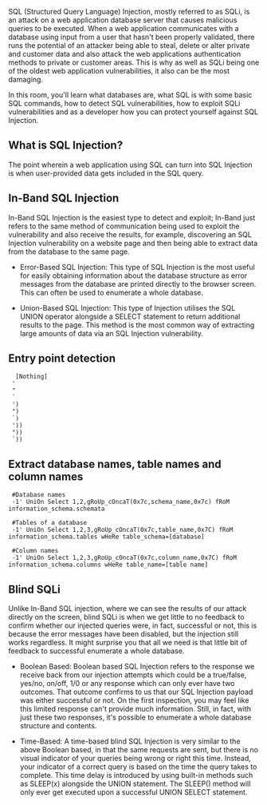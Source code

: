 SQL (Structured Query Language) Injection, mostly referred to as SQLi, is an attack on a web application database server that causes malicious queries to be executed. When a web application communicates with a database using input from a user that hasn't been properly validated, there runs the potential of an attacker being able to steal, delete or alter private and customer data and also attack the web applications authentication methods to private or customer areas. This is why as well as SQLi being one of the oldest web application vulnerabilities, it also can be the most damaging.

In this room, you'll learn what databases are, what SQL is with some basic SQL commands, how to detect SQL vulnerabilities, how to exploit SQLi vulnerabilities and as a developer how you can protect yourself against SQL Injection.

## What is SQL Injection?
The point wherein a web application using SQL can turn into SQL Injection is when user-provided data gets included in the SQL query.

## In-Band SQL Injection
In-Band SQL Injection is the easiest type to detect and exploit; In-Band just refers to the same method of communication being used to exploit the vulnerability and also receive the results, for example, discovering an SQL Injection vulnerability on a website page and then being able to extract data from the database to the same page.

- Error-Based SQL Injection:
This type of SQL Injection is the most useful for easily obtaining information about the database structure as error messages from the database are printed directly to the browser screen. This can often be used to enumerate a whole database.

- Union-Based SQL Injection:
This type of Injection utilises the SQL UNION operator alongside a SELECT statement to return additional results to the page. This method is the most common way of extracting large amounts of data via an SQL Injection vulnerability.
## Entry point detection
      [Nothing]
     '
     "
     `
     ')
     ")
     `)
     '))
     "))
     `))
## Extract database names, table names and column names
     #Database names
     -1' UniOn Select 1,2,gRoUp_cOncaT(0x7c,schema_name,0x7c) fRoM information_schema.schemata

     #Tables of a database
     -1' UniOn Select 1,2,3,gRoUp_cOncaT(0x7c,table_name,0x7C) fRoM information_schema.tables wHeRe table_schema=[database]

     #Column names
     -1' UniOn Select 1,2,3,gRoUp_cOncaT(0x7c,column_name,0x7C) fRoM information_schema.columns wHeRe table_name=[table name]

## Blind SQLi

Unlike In-Band SQL injection, where we can see the results of our attack directly on the screen, blind SQLi is when we get little to no feedback to confirm whether our injected queries were, in fact, successful or not, this is because the error messages have been disabled, but the injection still works regardless. It might surprise you that all we need is that little bit of feedback to successful enumerate a whole database.

- Boolean Based: Boolean based SQL Injection refers to the response we receive back from our injection attempts which could be a true/false, yes/no, on/off, 1/0 or any response which can only ever have two outcomes. That outcome confirms to us that our SQL Injection payload was either successful or not. On the first inspection, you may feel like this limited response can't provide much information. Still, in fact, with just these two responses, it's possible to enumerate a whole database structure and contents.

- Time-Based: A time-based blind SQL Injection is very similar to the above Boolean based, in that the same requests are sent, but there is no visual indicator of your queries being wrong or right this time. Instead, your indicator of a correct query is based on the time the query takes to complete. This time delay is introduced by using built-in methods such as SLEEP(x) alongside the UNION statement. The SLEEP() method will only ever get executed upon a successful UNION SELECT statement. 






